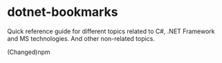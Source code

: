# dotnet-bookmarks

Quick reference guide for different topics related to C#, .NET Framework and MS technologies. And other non-related topics. 

(Changed)npm
